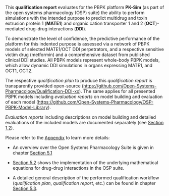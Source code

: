 This **qualification report** evaluates for the PBPK platform **PK-Sim** (as part of the open systems pharmacology (OSP) suite) the ability to perform simulations with the intended purpose to predict multidrug and toxin extrusion protein 1 (**MATE1**) and organic cation transporter 1 and 2 (**OCT**)-mediated drug-drug interactions (**DDI**).

To demonstrate the level of confidence, the predictive performance of the platform for this indented purpose is assessed via a network of PBPK models of selected MATE1/OCT DDI perpetrators, and a respective sensitive victim drug (metformin) and a comprehensive dataset from published clinical DDI studies. All PBPK models represent whole-body PBPK models, which allow dynamic DDI simulations in organs expressing MATE1, and OCT1, OCT2.

The respective *qualification plan* to produce this *qualification report* is transparently provided open-source (https://github.com/Open-Systems-Pharmacology/Qualification-DDI-xx). The same applies for all presented PBPK models including *evaluation reports* on model building and evaluation of each model (https://github.com/Open-Systems-Pharmacology/OSP-PBPK-Model-Library).

*Evaluation reports* including descriptions on model building and detailed evaluations of the included models are documented separately (see [Section 1.2](#12-oct-mate-ddi-network)).

Please refer to the [Appendix](#5-appendix) to learn more details:

- An overview over the Open Systems Pharmacology Suite is given in chapter [Section 5.1](#51-open-systems-pharmacology-suite-osps-introduction)

- [Section 5.2](#52-mathematical-implementation-of-drug-drug-interactions) shows the implementation of the underlying mathematical equations for drug-drug interactions in the OSP suite.

- A detailed general description of the performed qualification workflow (*qualification plan*, *qualification report*, etc.) can be found in chapter [Section 5.3](#53-automatic-re-qualification-workflow).

  


